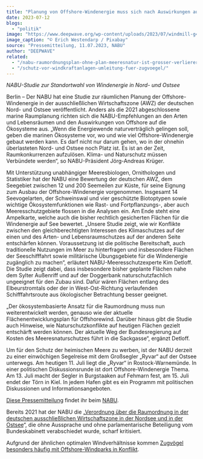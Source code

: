 ```yaml
---
title: "Planung von Offshore-Windenergie muss sich nach Auswirkungen auf Ökosysteme richten"
date: 2023-07-12
blogs: 
  - "politik"
image: "https://www.deepwave.org/wp-content/uploads/2023/07/windmill-g4678bf63f_1280.jpg"
image_caption: "© Erich Westendarp / Pixabay"
source: "Pressemitteilung, 11.07.2023, NABU"
author: "DEEPWAVE"
related: 
  - "/nabu-raumordnungsplan-ohne-plan-meeresnatur-ist-grosser-verlierer/"
  - "/schutz-vor-windkraftanlagen-umleitung-fuer-zugvoegel/"
---
```


_NABU-Studie zur Standortwahl von Windenergie in Nord- und Ostsee_

Berlin – Der NABU hat eine Studie zur räumlichen Planung der Offshore-Windenergie in der ausschließlichen Wirtschaftszone (AWZ) der deutschen Nord- und Ostsee veröffentlicht. Anders als die 2021 abgeschlossene marine Raumplanung richten sich die NABU-Empfehlungen an den Arten und Lebensräumen und den Auswirkungen von Offshore auf die Ökosysteme aus. „Wenn die Energiewende naturverträglich gelingen soll, geben die marinen Ökosysteme vor, wo und wie viel Offshore-Windenergie gebaut werden kann. Es darf nicht nur darum gehen, wo in der ohnehin überlasteten Nord- und Ostsee noch Platz ist. Es ist an der Zeit, Raumkonkurrenzen aufzulösen. Klima- und Naturschutz müssen Verbündete werden“, so NABU-Präsident Jörg-Andreas Krüger.

Mit Unterstützung unabhängiger Meeresbiologen, Ornithologen und Statistiker hat der NABU eine Bewertung der deutschen AWZ, dem Seegebiet zwischen 12 und 200 Seemeilen zur Küste, für seine Eignung zum Ausbau der Offshore-Windenergie vorgenommen. Insgesamt 14 Seevogelarten, der Schweinswal und vier geschützte Biotoptypen sowie wichtige Ökosystemfunktionen wie Rast- und Fortpflanzungs-, aber auch Meeresschutzgebiete flossen in die Analysen ein. Am Ende steht eine Ampelkarte, welche auch die bisher rechtlich gesicherten Flächen für die Windenergie auf See bewertet. „Unsere Studie zeigt, wie wir Konflikte zwischen den gleichberechtigten Interessen des Klimaschutzes auf der einen und des Arten- und Lebensraumschutzes auf der anderen Seite entschärfen können. Voraussetzung ist die politische Bereitschaft, auch traditionelle Nutzungen im Meer zu hinterfragen und insbesondere Flächen der Seeschifffahrt sowie militärische Übungsgebiete für die Windenergie zugänglich zu machen“, erläutert NABU-Meeresschutzexperte Kim Detloff. Die Studie zeigt dabei, dass insbesondere bisher geplante Flächen nahe dem Sylter Außenriff und auf der Doggerbank naturschutzfachlich ungeeignet für den Zubau sind. Dafür wären Flächen entlang des Elbeurstromtals oder der in West-Ost-Richtung verlaufenden Schifffahrtsroute aus ökologischer Betrachtung besser geeignet.

„Der ökosystembasierte Ansatz für die Raumordnung muss nun weiterentwickelt werden, genauso wie der aktuelle Flächenentwicklungsplan für Offshorewind. Darüber hinaus gibt die Studie auch Hinweise, wie Naturschutzkonflikte auf heutigen Flächen gezielt entschärft werden können. Der aktuelle Weg der Bundesregierung auf Kosten des Meeresnaturschutzes führt in die Sackgasse“, ergänzt Detloff.

Um für den Schutz der heimischen Meere zu werben, ist der NABU derzeit zu einer einwöchigen Segelreise mit dem Großsegler „Ryvar“ auf der Ostsee unterwegs. Am heutigen 11. Juli liegt die „Ryvar“ in Rostock-Warnemünde. In einer politischen Diskussionsrunde ist dort Offshore-Windenergie Thema. Am 13. Juli macht der Segler in Burgstaaken auf Fehmarn fest, am 15. Juli endet der Törn in Kiel. In jedem Hafen gibt es ein Programm mit politischen Diskussionen und Informationsangeboten.

[Diese Pressemitteilung](https://www.nabu.de/presse/pressemitteilungen/index.php?popup=true&show=38402&db=presseservice) findet ihr beim [NABU](https://www.nabu.de/).

Bereits 2021 hat der NABU die „[Verordnung über die Raumordnung in der deutschen ausschließlichen Wirtschaftszone in der Nordsee und in der Ostsee](https://www.deepwave.org/nabu-raumordnungsplan-ohne-plan-meeresnatur-ist-grosser-verlierer/)“, die ohne Aussprache und ohne parlamentarische Beteiligung vom Bundeskabinett verabschiedet wurde, scharf kritisiert.

Aufgrund der ähnlichen optimalen Windverhältnisse kommen [Zugvögel besonders häufig mit Offshore-Windparks in Konflikt](https://www.deepwave.org/schutz-vor-windkraftanlagen-umleitung-fuer-zugvoegel/).
